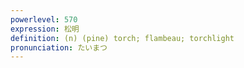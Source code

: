 ```yaml
---
powerlevel: 570
expression: 松明
definition: (n) (pine) torch; flambeau; torchlight
pronunciation: たいまつ
---
```

